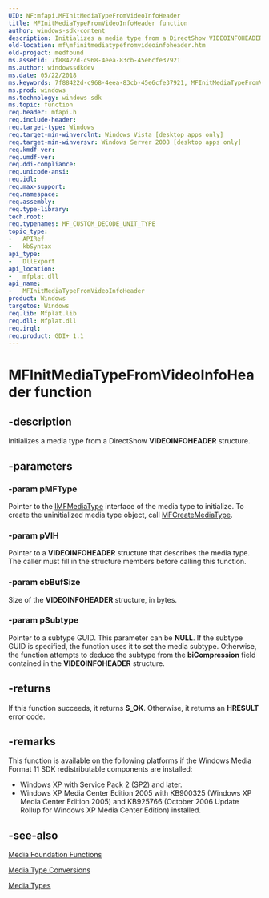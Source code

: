 ```yaml
---
UID: NF:mfapi.MFInitMediaTypeFromVideoInfoHeader
title: MFInitMediaTypeFromVideoInfoHeader function
author: windows-sdk-content
description: Initializes a media type from a DirectShow VIDEOINFOHEADER structure.
old-location: mf\mfinitmediatypefromvideoinfoheader.htm
old-project: medfound
ms.assetid: 7f88422d-c968-4eea-83cb-45e6cfe37921
ms.author: windowssdkdev
ms.date: 05/22/2018
ms.keywords: 7f88422d-c968-4eea-83cb-45e6cfe37921, MFInitMediaTypeFromVideoInfoHeader, MFInitMediaTypeFromVideoInfoHeader function [Media Foundation], mf.mfinitmediatypefromvideoinfoheader, mfapi/MFInitMediaTypeFromVideoInfoHeader
ms.prod: windows
ms.technology: windows-sdk
ms.topic: function
req.header: mfapi.h
req.include-header: 
req.target-type: Windows
req.target-min-winverclnt: Windows Vista [desktop apps only]
req.target-min-winversvr: Windows Server 2008 [desktop apps only]
req.kmdf-ver: 
req.umdf-ver: 
req.ddi-compliance: 
req.unicode-ansi: 
req.idl: 
req.max-support: 
req.namespace: 
req.assembly: 
req.type-library: 
tech.root: 
req.typenames: MF_CUSTOM_DECODE_UNIT_TYPE
topic_type:
-	APIRef
-	kbSyntax
api_type:
-	DllExport
api_location:
-	mfplat.dll
api_name:
-	MFInitMediaTypeFromVideoInfoHeader
product: Windows
targetos: Windows
req.lib: Mfplat.lib
req.dll: Mfplat.dll
req.irql: 
req.product: GDI+ 1.1
---
```


# MFInitMediaTypeFromVideoInfoHeader function


## -description



Initializes a media type from a DirectShow <b>VIDEOINFOHEADER</b> structure.




## -parameters




### -param pMFType

Pointer to the <a href="https://msdn.microsoft.com/f1d60bec-71e4-4fcc-a020-92754b6f3c02">IMFMediaType</a> interface of the media type to initialize. To create the uninitialized media type object, call <a href="https://msdn.microsoft.com/05b0941e-03ce-4ced-9022-22b65d1c4b4c">MFCreateMediaType</a>.


### -param pVIH

Pointer to a <b>VIDEOINFOHEADER</b> structure that describes the media type. The caller must fill in the structure members before calling this function.


### -param cbBufSize

Size of the <b>VIDEOINFOHEADER</b> structure, in bytes.


### -param pSubtype

Pointer to a subtype GUID. This parameter can be <b>NULL</b>. If the subtype GUID is specified, the function uses it to set the media subtype. Otherwise, the function attempts to deduce the subtype from the <b>biCompression</b> field contained in the <b>VIDEOINFOHEADER</b> structure.


## -returns



If this function succeeds, it returns <b xmlns:loc="http://microsoft.com/wdcml/l10n">S_OK</b>. Otherwise, it returns an <b xmlns:loc="http://microsoft.com/wdcml/l10n">HRESULT</b> error code.




## -remarks



This function is available on the following platforms if the Windows Media Format 11 SDK redistributable components are installed:

<ul>
<li>Windows XP with Service Pack 2 (SP2) and later.</li>
<li>Windows XP Media Center Edition 2005 with KB900325 (Windows XP Media Center Edition 2005) and KB925766 (October 2006 Update Rollup for Windows XP Media Center Edition) installed.</li>
</ul>



## -see-also




<a href="https://msdn.microsoft.com/3018ffa7-e709-45b0-8b2b-7640d5633378">Media Foundation Functions</a>



<a href="https://msdn.microsoft.com/6aee18b8-79b1-47fb-816f-d1c2c77b3a03">Media Type Conversions</a>



<a href="https://msdn.microsoft.com/690fda6e-dcbd-44dc-968d-cc949126da81">Media Types</a>
 

 

